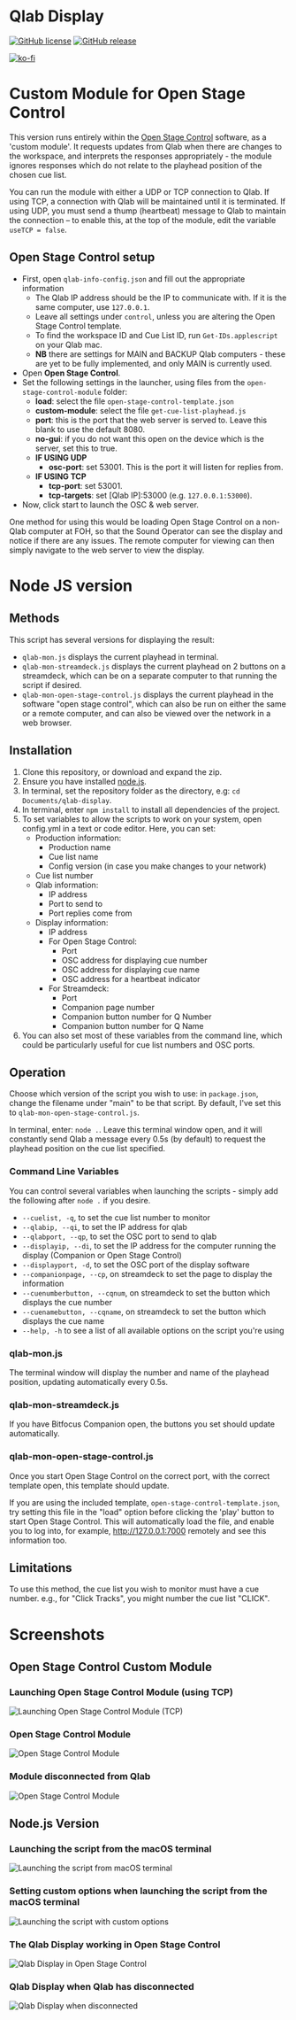 # Qlab Display

[![GitHub license](https://img.shields.io/github/license/bsmith96/qlab-display.svg)](https://github.com/bsmith96/qlab-display/blob/master/LICENSE)
[![GitHub release](https://img.shields.io/github/release/bsmith96/qlab-display.svg)](https://GitHub.com/bsmith96/qlab-display/releases/)

[![ko-fi](https://ko-fi.com/img/githubbutton_sm.svg)](https://ko-fi.com/F1F120U9I)

# Custom Module for Open Stage Control

This version runs entirely within the [Open Stage Control](http://openstagecontrol.ammd.net/) software, as a 'custom module'. It requests updates from Qlab when there are changes to the workspace, and interprets the responses appropriately - the module ignores responses which do not relate to the playhead position of the chosen cue list.

You can run the module with either a UDP or TCP connection to Qlab. If using TCP, a connection with Qlab will be maintained until it is terminated. If using UDP, you must send a thump (heartbeat) message to Qlab to maintain the connection – to enable this, at the top of the module, edit the variable `useTCP = false`.

## Open Stage Control setup

- First, open `qlab-info-config.json` and fill out the appropriate information
  - The Qlab IP address should be the IP to communicate with. If it is the same computer, use `127.0.0.1`.
  - Leave all settings under `control`, unless you are altering the Open Stage Control template.
  - To find the workspace ID and Cue List ID, run `Get-IDs.applescript` on your Qlab mac.
  - **NB** there are settings for MAIN and BACKUP Qlab computers - these are yet to be fully implemented, and only MAIN is currently used.
- Open **Open Stage Control**.
- Set the following settings in the launcher, using files from the `open-stage-control-module` folder:
  - **load**: select the file `open-stage-control-template.json`
  - **custom-module**: select the file `get-cue-list-playhead.js`
  - **port**: this is the port that the web server is served to. Leave this blank to use the default 8080.
  - **no-gui**: if you do not want this open on the device which is the server, set this to true.
  - **IF USING UDP**
    - **osc-port**: set 53001. This is the port it will listen for replies from.
  - **IF USING TCP**
    - **tcp-port**: set 53001. 
    - **tcp-targets**: set \[Qlab IP\]:53000 (e.g. `127.0.0.1:53000`).
- Now, click start to launch the OSC & web server.

One method for using this would be loading Open Stage Control on a non-Qlab computer at FOH, so that the Sound Operator can see the display and notice if there are any issues. The remote computer for viewing can then simply navigate to the web server to view the display.

# Node JS version

## Methods

This script has several versions for displaying the result:
- `qlab-mon.js` displays the current playhead in terminal.
- `qlab-mon-streamdeck.js` displays the current playhead on 2 buttons on a streamdeck, which can be on a separate computer to that running the script if desired.
- `qlab-mon-open-stage-control.js` displays the current playhead in the software "open stage control", which can also be run on either the same or a remote computer, and can also be viewed over the network in a web browser.

## Installation

1. Clone this repository, or download and expand the zip.
2. Ensure you have installed [node.js](https://nodejs.org/en/).
3. In terminal, set the repository folder as the directory, e.g: `cd Documents/qlab-display`.
4. In terminal, enter `npm install` to install all dependencies of the project.
5. To set variables to allow the scripts to work on your system, open config.yml in a text or code editor. Here, you can set:
   - Production information:
      - Production name
      - Cue list name
      - Config version (in case you make changes to your network)
   - Cue list number
   - Qlab information:
      - IP address
      - Port to send to
      - Port replies come from
   - Display information:
      - IP address
      - For Open Stage Control:
         - Port
         - OSC address for displaying cue number
         - OSC address for displaying cue name
         - OSC address for a heartbeat indicator
      - For Streamdeck:
         - Port
         - Companion page number
         - Companion button number for Q Number
         - Companion button number for Q Name
6. You can also set most of these variables from the command line, which could be particularly useful for cue list numbers and OSC ports.

## Operation

Choose which version of the script you wish to use: in `package.json`, change the filename under "main" to be that script. By default, I've set this to `qlab-mon-open-stage-control.js`.

In terminal, enter: `node .`. Leave this terminal window open, and it will constantly send Qlab a message every 0.5s (by default) to request the playhead position on the cue list specified.

### Command Line Variables

You can control several variables when launching the scripts - simply add the following after `node .` if you desire.

- `--cuelist, -q`, to set the cue list number to monitor
- `--qlabip, --qi`, to set the IP address for qlab
- `--qlabport, --qp`, to set the OSC port to send to qlab
- `--displayip, --di`, to set the IP address for the computer running the display (Companion or Open Stage Control)
- `--displayport, -d`, to set the OSC port of the display software
- `--companionpage, --cp`, on streamdeck to set the page to display the information
- `--cuenumberbutton, --cqnum`, on streamdeck to set the button which displays the cue number
- `--cuenamebutton, --cqname`, on streamdeck to set the button which displays the cue name
- `--help, -h` to see a list of all available options on the script you're using

### qlab-mon.js

The terminal window will display the number and name of the playhead position, updating automatically every 0.5s.

### qlab-mon-streamdeck.js

If you have Bitfocus Companion open, the buttons you set should update automatically.

### qlab-mon-open-stage-control.js

Once you start Open Stage Control on the correct port, with the correct template open, this template should update.

If you are using the included template, `open-stage-control-template.json`, try setting this file in the "load" option before clicking the 'play' button to start Open Stage Control. This will automatically load the file, and enable you to log into, for example, http://127.0.0.1:7000 remotely and see this information too.

## Limitations

To use this method, the cue list you wish to monitor must have a cue number. e.g., for "Click Tracks", you might number the cue list "CLICK".

# Screenshots

## Open Stage Control Custom Module

### Launching Open Stage Control Module (using TCP)
![Launching Open Stage Control Module (TCP)](_images/A_Open_Stage_Control_Module_Launcher.png)

### Open Stage Control Module
![Open Stage Control Module](_images/B_Open_Stage_Control_Module.png)

### Module disconnected from Qlab
![Open Stage Control Module](_images/C_Open_Stage_Control_Disconnected.png)

## Node.js Version

### Launching the script from the macOS terminal
![Launching the script from macOS terminal](_images/D_Node_Launch_From_Terminal.png)

### Setting custom options when launching the script from the macOS terminal
![Launching the script with custom options](_images/E_Node_Set_Options_From_Terminal.png)

### The Qlab Display working in Open Stage Control
![Qlab Display in Open Stage Control](_images/F_Node_Open_Stage_Control_Display.png)

### Qlab Display when Qlab has disconnected
![Qlab Display when disconnected](_images/G_Node_Open_Stage_Control_Disconnected.png)
